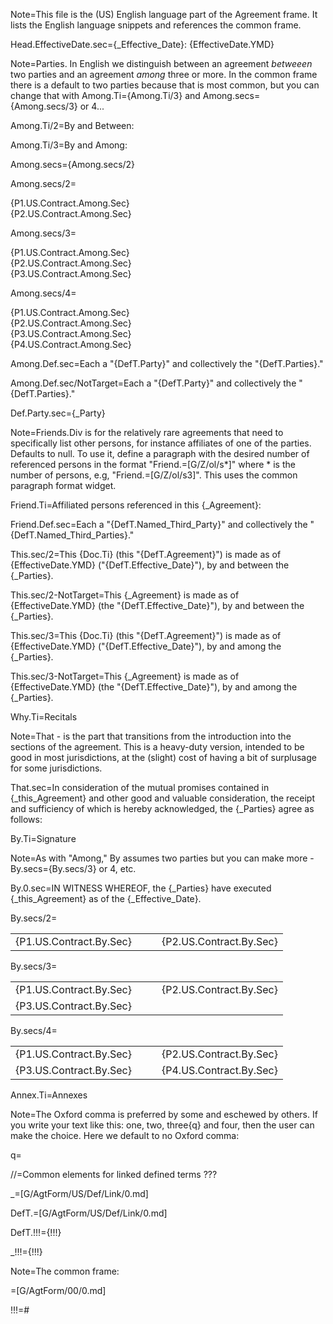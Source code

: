Note=This file is the (US) English language part of the Agreement frame.  It lists the English language snippets and references the common frame.

Head.EffectiveDate.sec={_Effective_Date}: {EffectiveDate.YMD}

Note=Parties.  In English we distinguish between an agreement <i>betweeen</i> two parties and an agreement <i>among</i> three or more.  In the common frame there is a default to two parties because that is most common, but you can change that with Among.Ti={Among.Ti/3} and Among.secs={Among.secs/3} or 4... 

Among.Ti/2=By and Between:

Among.Ti/3=By and Among:

Among.secs={Among.secs/2}

Among.secs/2=<ul type="none" style="padding-left: 0"><li>{P1.US.Contract.Among.Sec}</li><li>{P2.US.Contract.Among.Sec}</li></ul>

Among.secs/3=<ul type="none" style="padding-left: 0"><li>{P1.US.Contract.Among.Sec}</li><li>{P2.US.Contract.Among.Sec}</li><li>{P3.US.Contract.Among.Sec}</li></ul>

Among.secs/4=<ul type="none" style="padding-left: 0"><li>{P1.US.Contract.Among.Sec}</li><li>{P2.US.Contract.Among.Sec}</li><li>{P3.US.Contract.Among.Sec}</li><li>{P4.US.Contract.Among.Sec}</li></ul>

Among.Def.sec=Each a "{DefT.Party}" and collectively the "{DefT.Parties}."

Among.Def.sec/NotTarget=Each a "{DefT.Party}" and collectively the "{DefT.Parties}."

Def.Party.sec={_Party}

Note=Friends.Div is for the relatively rare agreements that need to specifically list other persons, for instance affiliates of one of the parties.  Defaults to null.  To use it, define a paragraph with the desired number of referenced persons in the format "Friend.=[G/Z/ol/s*]" where * is the number of persons, e.g, "Friend.=[G/Z/ol/s3]".  This uses the common paragraph format widget.

Friend.Ti=Affiliated persons referenced in this {_Agreement}:

Friend.Def.sec=Each a "{DefT.Named_Third_Party}" and collectively the "{DefT.Named_Third_Parties}."

This.sec/2=This {Doc.Ti} (this "{DefT.Agreement}") is made as of {EffectiveDate.YMD} ("{DefT.Effective_Date}"), by and between the {_Parties}.

This.sec/2-NotTarget=This {_Agreement} is made as of {EffectiveDate.YMD} (the "{DefT.Effective_Date}"), by and between the {_Parties}.

This.sec/3=This {Doc.Ti} (this "{DefT.Agreement}") is made as of {EffectiveDate.YMD} ("{DefT.Effective_Date}"), by and among the {_Parties}.

This.sec/3-NotTarget=This {_Agreement} is made as of {EffectiveDate.YMD} (the "{DefT.Effective_Date}"), by and among the {_Parties}.

Why.Ti=Recitals

Note=That - is the part that transitions from the introduction into the sections of the agreement.  This is a heavy-duty version, intended to be good in most jurisdictions, at the (slight) cost of having a bit of surplusage for some jurisdictions. 

That.sec=In consideration of the mutual promises contained in {_this_Agreement} and other good and valuable consideration, the receipt and sufficiency of which is hereby acknowledged, the {_Parties} agree as follows:

By.Ti=Signature

Note=As with "Among," By assumes two parties but you can make more - By.secs={By.secs/3} or 4, etc.

By.0.sec=IN WITNESS WHEREOF, the {_Parties} have executed {_this_Agreement} as of the {_Effective_Date}.

By.secs/2=<table><tr><td valign=top>{P1.US.Contract.By.Sec}</td><td valign=top>   </td><td valign=top>{P2.US.Contract.By.Sec}</td></tr></table>

By.secs/3=<table><tr><td valign=top>{P1.US.Contract.By.Sec}</td><td valign=top>   </td><td valign=top>{P2.US.Contract.By.Sec}</td></tr><tr><td valign=top >{P3.US.Contract.By.Sec}</td><td valign=top>   </td><td valign=top></td></tr></table>

By.secs/4=<table><tr><td valign=top>{P1.US.Contract.By.Sec}</td><td valign=top>   </td><td valign=top>{P2.US.Contract.By.Sec}</td></tr><tr><td valign=top>{P3.US.Contract.By.Sec}</td><td valign=top>   </td><td valign=top>{P4.US.Contract.By.Sec}</td></tr></table>

Annex.Ti=Annexes

Note=The Oxford comma is preferred by some and eschewed by others.  If you write your text like this:  one, two, three{q} and four, then the user can make the choice.  Here we default to no Oxford comma:

q=</i>

//=Common elements for linked defined terms ???

_=[G/AgtForm/US/Def/Link/0.md]

DefT.=[G/AgtForm/US/Def/Link/0.md]

DefT.!!!={!!!}

_!!!={!!!}

Note=The common frame:

=[G/AgtForm/00/0.md]

!!!=#
